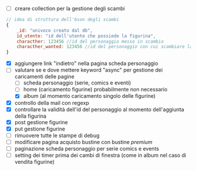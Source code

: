 - [ ] creare collection per la gestione degli scambi
```js
// idea di struttura dell'bson degli scambi
{
	_id: "univoco creato dal db",
	id_utente: "id dell'utente che possiede la figurina",
	characther: 123456 //id del personaggio messo in scambio
	characther_wanted: 123456 //id del personaggio con cui scambiare la figurina (se non presente indica che si accettano proposte di scambio)
}
```
- [x] aggiungere link "indietro" nella pagina scheda personaggio
- [ ] valutare se e dove mettere keyword "async" per gestione dei caricamenti delle pagine
	- [ ] scheda personaggio (serie, comics e eventi)
	- [ ] home (caricamento figurine) probabilmente non necessario
	- [x] album (al momento caricamento singolo delle figurine)
- [x] controllo della mail con regexp
- [x] controllare la validità dell'id del personaggio al momento dell'aggiunta della figurina
- [x] post gestione figurine 
- [x] put gestione figurine
- [ ] rimuovere tutte le stampe di debug
- [ ] modificare pagina acquisto bustine con bustine *premium*
- [ ] paginazione scheda personaggio per serie comics e events
- [ ] setting dei timer prima dei cambi di finestra (come in album nel caso di vendita figurine)
